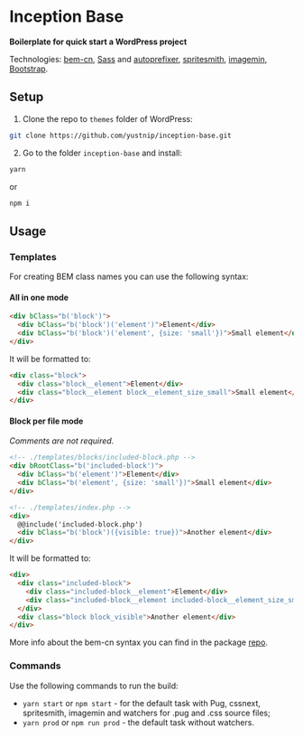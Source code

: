 # Inception Base
**Boilerplate for quick start a WordPress project**

Technologies: [bem-cn](https://github.com/albburtsev/bem-cn), [Sass](http://sass-lang.com/) and [autoprefixer](https://github.com/postcss/autoprefixer), [spritesmith](https://github.com/Ensighten/spritesmith), [imagemin](https://github.com/imagemin/imagemin), [Bootstrap](http://getbootstrap.com/).

## Setup
1. Clone the repo to `themes` folder of WordPress:
  ```sh
  git clone https://github.com/yustnip/inception-base.git
  ```

2. Go to the folder `inception-base` and install:
  ```sh
  yarn
  ```

  or

  ```sh
  npm i
  ```

## Usage

### Templates
For creating BEM class names you can use the following syntax:

#### All in one mode

```html
<div bClass="b('block')">
  <div bClass="b('block')('element')">Element</div>
  <div bClass="b('block')('element', {size: 'small'})">Small element</div>
</div>
```

It will be formatted to:

```html
<div class="block">
  <div class="block__element">Element</div>
  <div class="block__element block__element_size_small">Small element</div>
</div>
```

#### Block per file mode

*Comments are not required.*

```html
<!-- ./templates/blocks/included-block.php -->
<div bRootClass="b('included-block')">
  <div bClass="b('element')">Element</div>
  <div bClass="b('element', {size: 'small'})">Small element</div>
</div>

<!-- ./templates/index.php -->
<div>
  @@include('included-block.php')
  <div bClass="b('block')({visible: true})">Another element</div>
</div>
```

It will be formatted to:

```html
<div>
  <div class="included-block">
    <div class="included-block__element">Element</div>
    <div class="included-block__element included-block__element_size_small">Small element</div>
  </div>
  <div class="block block_visible">Another element</div>
</div>
```

More info about the bem-cn syntax you can find in the package [repo](https://github.com/albburtsev/bem-cn).

### Commands
Use the following commands to run the build:

* `yarn start` or `npm start` - for the default task with Pug, cssnext, spritesmith, imagemin and watchers for .pug and .css source files;
* `yarn prod` or `npm run prod` - the default task without watchers.